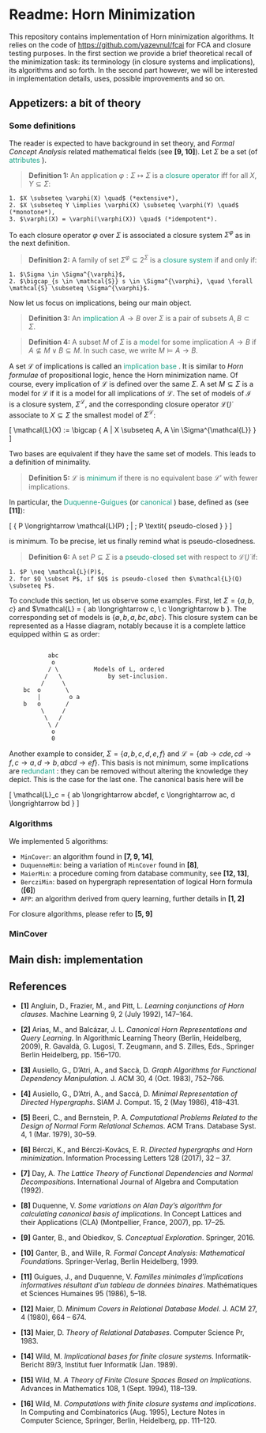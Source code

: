 # Readme: Horn Minimization

This repository contains implementation of Horn minimization algorithms. It
relies on the code of https://github.com/yazevnul/fcai for FCA and closure
testing purposes. In the first section we provide a brief theoretical recall of the minimization task: its terminology (in closure systems and implications),
its algorithms and so forth. In the second part however, we will be interested
in implementation details, uses, possible improvements and so on.

## Appetizers: a bit of theory

### Some definitions

The reader is expected to have background in set theory, and *Formal Concept Analysis* related mathematical fields (see **[9, 10]**). Let $\Sigma$ be a set (of <font color=#16a085> attributes </font>).

> **Definition 1:** An application $\varphi : \Sigma \mapsto \Sigma$ is a <font color=#16a085> closure operator </font> iff for all $X, Y \subseteq \Sigma$:
>
    1. $X \subseteq \varphi(X) \quad$ (*extensive*),
    2. $X \subseteq Y \implies \varphi(X) \subseteq \varphi(Y) \quad$ (*monotone*),
    3. $\varphi(X) = \varphi(\varphi(X)) \quad$ (*idempotent*).


To each closure operator $\varphi$ over $\Sigma$ is associated a closure system
$\Sigma^{\varphi}$ as in the next definition.

> **Definition 2:** A family of set $\Sigma^{\varphi} \subseteq 2^{\Sigma}$ is
a <font color=#16a085> closure system </font> if and only if:
>
    1. $\Sigma \in \Sigma^{\varphi}$,
    2. $\bigcap_{s \in \mathcal{S}} s \in \Sigma^{\varphi}, \quad \forall \mathcal{S} \subseteq \Sigma^{\varphi}$.

Now let us focus on implications, being our main object.

> **Definition 3:** An <font color=#16a085> implication </font> $A \longrightarrow B$ over $\Sigma$ is a pair of subsets $A, B \subset \Sigma$.

> **Definition 4:** A subset $M$ of $\Sigma$ is a <font color=#16a085> model </font>
for some implication $A \longrightarrow B$ if $A \nsubseteq M \lor B \subseteq M$. In
such case, we write $M \models A \longrightarrow B$.

A set $\mathcal{L}$ of implications is called an <font color=#16a085> implication base </font>. It is similar to *Horn formulae* of propositional logic, hence the Horn minimization name. Of course, every implication of $\mathcal{L}$ is defined over the same $\Sigma$. A set $M \subseteq \Sigma$ is a model for $\mathcal{L}$ if it is a model for all implications of $\mathcal{L}$. The set of models of $\mathcal{I}$ is a closure system,
$\Sigma^{\mathcal{L}}$, and the corresponding closure operator $\mathcal{L}(\dot)$ associate to $X \subseteq \Sigma$ the smallest model of $\Sigma^{\mathcal{L}}$:

  \[ \mathcal{L}(X) := \bigcap \{ A | X \subseteq A, A \in \Sigma^{\mathcal{L}} \} \]

Two bases are equivalent if they have the same set of models. This leads to a definition
of minimality.

> **Definition 5:** $\mathcal{L}$ is <font color=#16a085> minimum </font> if there is
no equivalent base $\mathcal{L}'$ with fewer implications.

In particular, the <font color=#16a085> Duquenne-Guigues </font> (or <font color=#16a085> canonical </font>) base, defined as (see **[11]**):

  \[ \{ P \longrightarrow \mathcal{L}(P) \; | \; P \textit{ pseudo-closed } \} \]

is minimum. To be precise, let us finally remind what is pseudo-closedness.

> **Definition 6:** A set $P \subseteq \Sigma$ is a <font color=#16a085> pseudo-closed set </font> with respect to $\mathcal{L}(\dot)$ if:
>
    1. $P \neq \mathcal{L}(P)$,
    2. for $Q \subset P$, if $Q$ is pseudo-closed then $\mathcal{L}(Q) \subseteq P$.

To conclude this section, let us observe some examples. First, let $\Sigma = \{ a, b, c \}$ and $\mathcal{L} = \{ ab \longrightarrow c, \ c \longrightarrow b \}. The corresponding set of models is $\{ \emptyset, b, a, bc, abc \}$. This closure system can be represented as a Hasse diagram, notably because it is a complete lattice equipped within $\subseteq$ as order:

```

           abc
            o
           / \          Models of L, ordered
          /   \             by set-inclusion.
         /     \
    bc  o       \
        |        o a       
    b   o       /  
         \     /
          \   /
           \ /
            o
            0

```

Another example to consider, $\Sigma = \{ a, b, c, d, e, f \}$ and $\mathcal{L} = \{ ab \longrightarrow cde, cd \longrightarrow f, c \longrightarrow a, d \longrightarrow b, abcd \longrightarrow ef  \}$. This basis is not minimum, some implications are  <font color=#16a085> redundant </font>: they can be removed without altering the knowledge they
depict. This is the case for the last one. The canonical basis here will be

\[ \mathcal{L}_c = \{ ab \longrightarrow abcdef, c \longrightarrow ac, d \longrightarrow bd \}  \]

### Algorithms

We implemented 5 algorithms:

  * `MinCover`: an algorithm found in **[7, 9, 14]**,
  * `DuquenneMin`: being a variation of `MinCover` found in **[8]**,
  * `MaierMin`: a procedure coming from database community, see **[12, 13]**,
  * `BercziMin`: based on hypergraph representation of logical Horn formula (**[6]**)
  * `AFP`: an algorithm derived from query learning, further details in **[1, 2]**

For closure algorithms, please refer to **[5, 9]**

### MinCover


## Main dish: implementation

## References

 - **[1]** Angluin, D., Frazier, M., and Pitt, L. *Learning conjunctions of Horn clauses*. Machine Learning 9, 2 (July 1992), 147–164.

 - **[2]** Arias, M., and Balcázar, J. L. *Canonical Horn Representations and Query Learning*. In Algorithmic Learning Theory (Berlin, Heidelberg, 2009), R. Gavaldà, G. Lugosi, T. Zeugmann, and S. Zilles, Eds., Springer Berlin Heidelberg, pp. 156–170.

 - **[3]** Ausiello, G., D’Atri, A., and Saccà, D. *Graph Algorithms for Functional Dependency Manipulation*. J. ACM 30, 4 (Oct. 1983), 752–766.

 - **[4]** Ausiello, G., D’Atri, A., and Saccá, D. *Minimal Representation of Directed Hypergraphs*. SIAM J. Comput. 15, 2 (May 1986), 418–431.

 - **[5]** Beeri, C., and Bernstein, P. A. *Computational Problems Related to the Design of Normal Form Relational Schemas*. ACM Trans. Database Syst. 4, 1 (Mar. 1979), 30–59.

 - **[6]** Bérczi, K., and Bérczi-Kovács, E. R. *Directed hypergraphs and Horn minimization*. Information Processing Letters 128 (2017), 32 – 37.

 - **[7]** Day, A. *The Lattice Theory of Functional Dependencies and Normal Decompositions*. International Journal of Algebra and Computation (1992).

 - **[8]** Duquenne, V. *Some variations on Alan Day’s algorithm for calculating canonical basis of implications*. In Concept Lattices and their Applications (CLA) (Montpellier, France, 2007), pp. 17–25.

 - **[9]** Ganter, B., and Obiedkov, S. *Conceptual Exploration*. Springer, 2016.

 - **[10]** Ganter, B., and Wille, R. *Formal Concept Analysis: Mathematical Foundations*. Springer-Verlag, Berlin Heidelberg, 1999.

 - **[11]** Guigues, J., and Duquenne, V. *Familles minimales d’implications informatives résultant d’un tableau de données binaires*. Mathématiques et Sciences Humaines 95 (1986), 5–18.

 - **[12]** Maier, D. *Minimum Covers in Relational Database Model*. J. ACM 27, 4 (1980), 664 – 674.

 - **[13]** Maier, D. *Theory of Relational Databases*. Computer Science Pr, 1983.

 - **[14]** Wild, M. *Implicational bases for finite closure systems*. Informatik-Bericht 89/3, Institut fuer Informatik (Jan. 1989).

 - **[15]** Wild, M. *A Theory of Finite Closure Spaces Based on Implications*. Advances in Mathematics 108, 1 (Sept. 1994), 118–139.

 - **[16]** Wild, M. *Computations with finite closure systems and implications*. In Computing and Combinatorics (Aug. 1995), Lecture Notes in Computer Science, Springer, Berlin, Heidelberg, pp. 111–120.
